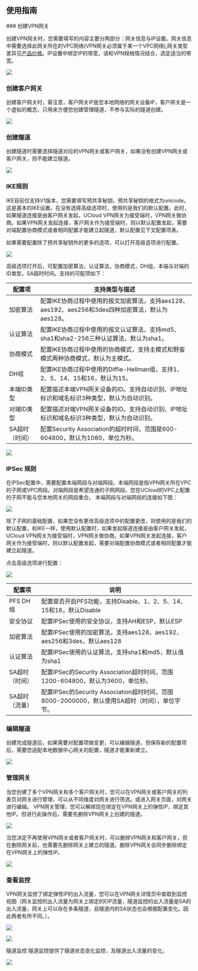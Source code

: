 

## 使用指南


<a id="head1"/>  
### 创建VPN网关

创建VPN网关时，您需要填写的内容主要分两部分：网关信息与IP设置。网关信息中需要选择此网关所在的VPC网络(VPN网关必须属于某一个VPC网络),网关类型差异见[产品价格](https://docs.ucloud.cn/ipsec/price)。IP设置中绑定IP的带宽，请和VPN规格情况结合，选定适当的带宽。

![](/images/创建2.png)

### 创建客户网关

创建客户网关时，需注意，客户网关IP是您本地网络的网关设备IP，客户网关是一个虚拟的概念，只用来方便您创建管理隧道，不参与实际的隧道创建。

![](/images/客户创建2.png)

### 创建隧道

创建隧道时需要选择隧道对应的VPN网关或客户网关，如果没有创建VPN网关或客户网关，则不能建立隧道。

![](/images/隧道创建1.png)

<a id="head2"/>

### IKE规则

IKE目前仅支持V1版本，您需要填写预共享秘钥，预共享秘钥的格式为unicode。这是基本的IKE设置。在没有选择高级选项时，使用的是我们的默认配置。此时，如果隧道连接是由客户网关发起，UCloud VPN网关为接受端时，VPN网关做协商。如果VPN网关发起连接，客户网关作为接受端时，则以默认配置发起，需要对端配置协商模式或者相同配置才能建立起隧道，默认配置见下文配置项表。

如果需要配置除了预共享秘钥外的更多的选项，可以打开高级选项进行配置。

![](/images/隧道创建ike.png)

高级选项打开后，可配置加密算法，认证算法，协商模式，DH组，本端与对端的ID类型，SA超时时间。支持的可配项如下：

| 配置项      | 支持类型与描述                                                          |
| -------- | ---------------------------------------------------------------- |
| 加密算法     | 配置IKE协商过程中使用的报文加密算法，支持aes128、aes192、aes256和3des四种加密算法，默认为aes128。 |
| 认证算法     | 配置IKE协商过程中使用的报文认证算法，支持md5、sha1和sha2-256三种认证算法，默认为sha1。           |
| 协商模式     | 配置IKE协商过程中使用的协商模式，支持主模式和野蛮模式两种协商模式，默认为主模式。                       |
| DH组      | 配置IKE协商过程中使用的Diffie-Hellman组，支持1、2、5、14、15和16，默认为15。             |
| 本端ID类型   | 配置描述本端VPN网关设备的ID。支持自动识别、IP地址标识和域名标识3种类型，默认为自动识别。                 |
| 对端ID类型   | 配置描述对端VPN网关设备的ID。支持自动识别、IP地址标识和域名标识3种类型，默认为自动识别。                 |
| SA超时（时间） | 配置Security Association的超时时间，范围是600-604800，默认为1080，单位为秒。          |

![](/images/ike高级.png)

<a id="head3"/>

### IPSec 规则

在IPSec配置中，需要配置本端网段与对端网段。本端网段是指VPN网关所在VPC的子网或VPC网段。对端网段是希望连通的子网网段。您在UCloud的VPC上配置的子网不能与您本地网关的网段重合。
本端网段与对端网段的连接如下图：

![](/images/隧道创建ipsec.png)

除了子网的基础配置，如果您没有更改高级选项中的配置更改，则使用的是我们的默认配置，和IKE一样，使用默认配置时，如果发起隧道连接是由客户网关发起，UCloud VPN网关为接受端时，VPN网关做协商。如果VPN网关发起连接，客户网关作为接受端时，则以默认配置发起，需要对端配置协商模式或者相同配置才能建立起隧道。

点击高级选项进行配置：

![](/images/ipsec高级.png)

| 配置项      | 说明                                                                 |
| -------- | ------------------------------------------------------------------ |
| PFS DH组  | 配置是否开启PFS功能，支持Disable、1、2、5、14、15和16，默认Disable                     |
| 安全协议     | 配置IPSec使用的安全协议，支持AH和ESP，默认ESP                                      |
| 加密算法     | 配置IPSec使用的加密算法，支持aes128、aes192、aes256和3des，默认aes128                |
| 认证算法     | 配置IPSec使用的认证算法，支持sha1和md5，默认值为sha1                                 |
| SA超时（时间） | 配置IPSec的Security Association超时时间，范围1200-604800，默认为3600，单位秒。        |
| SA超时（流量） | 配置IPSec的Security Association超时时间，范围8000-2000000，默认使用SA超时（时间），单位字节。 |

<a id="head4"/>

### 编辑隧道

创建完成隧道后，如果需要对配置项做变更，可以编辑隧道，但保存新的配置项后，需要您适配本地数据中心网关的配置，隧道才能重新建立。

![](/images/编辑隧道.png)

### 管理网关

当您创建了多个VPN网关和多个客户网关时，您可以在VPN网关或客户网关的列表页对网关进行管理，可以从不同维度对网关进行筛选。或进入网关页面，对网关进行编辑。
VPN网关管理，您可以解绑现在绑定在VPN网关上的弹性IP，绑定其他IP。但进行此操作后，需要先删除VPN网关上创建的隧道。

![](/images/解绑ip.png)

当您决定不再使用VPN网关或者客户网关时，可以删除VPN网关和客户网关，但在删除网关前，也需要先删除网关上建立的隧道。删除VPN网关会同步删除绑定在VPN网关上的弹性IP。

![](/images/删除网关.png)

<a id="head5"/>

### 查看监控

VPN网关监控了绑定弹性IP的出入流量，您可以在VPN网关详情页中查取到监控视图（网关监控的出入流量为网关上绑定的EIP流量，隧道监控的出入流量是SA的出入流量，网关上可以存在多条隧道，且隧道内的SA状态也会根据配置变化。因此两者有所不同。）。

![](/images/vpn监控1.png)

![](/images/vpn监控2.png)

隧道监控 隧道监控提供了隧道状态变化监控，及隧道出入流量的变化。

![](/images/隧道监控1.png)
